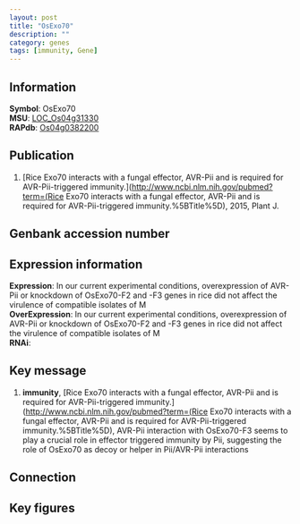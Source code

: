 ```yaml
---
layout: post
title: "OsExo70"
description: ""
category: genes
tags: [immunity, Gene]
---
```


## Information
__Symbol__: OsExo70  
__MSU__: [LOC_Os04g31330](http://rice.plantbiology.msu.edu/cgi-bin/ORF_infopage.cgi?orf=LOC_Os04g31330)  
__RAPdb__: [Os04g0382200](http://rapdb.dna.affrc.go.jp/viewer/gbrowse_details/irgsp1?name=Os04g0382200)  

## Publication
1. [Rice Exo70 interacts with a fungal effector, AVR-Pii and is required for AVR-Pii-triggered immunity.](http://www.ncbi.nlm.nih.gov/pubmed?term=(Rice Exo70 interacts with a fungal effector, AVR-Pii and is required for AVR-Pii-triggered immunity.%5BTitle%5D), 2015, Plant J.

## Genbank accession number

## Expression information
__Expression__: In our current experimental conditions, overexpression of AVR-Pii or knockdown of OsExo70-F2 and -F3 genes in rice did not affect the virulence of compatible isolates of M  
__OverExpression__: In our current experimental conditions, overexpression of AVR-Pii or knockdown of OsExo70-F2 and -F3 genes in rice did not affect the virulence of compatible isolates of M  
__RNAi__:  

## Key message
1. __immunity__, [Rice Exo70 interacts with a fungal effector, AVR-Pii and is required for AVR-Pii-triggered immunity.](http://www.ncbi.nlm.nih.gov/pubmed?term=(Rice Exo70 interacts with a fungal effector, AVR-Pii and is required for AVR-Pii-triggered immunity.%5BTitle%5D),  AVR-Pii interaction with OsExo70-F3 seems to play a crucial role in effector triggered immunity by Pii, suggesting the role of OsExo70 as decoy or helper in Pii/AVR-Pii interactions

## Connection

## Key figures


